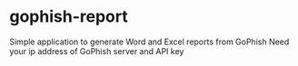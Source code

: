 # gophish-report

Simple application to generate Word and Excel reports from GoPhish
Need your ip address of GoPhish server and API key

